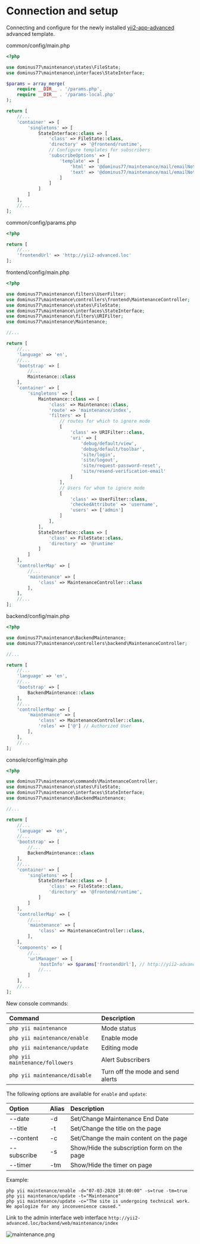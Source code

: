 Connection and setup
====================

Connecting and configure for the newly installed [yii2-app-advanced](https://github.com/yiisoft/yii2-app-advanced) advanced template.

common/config/main.php
```php
<?php

use dominus77\maintenance\states\FileState;
use dominus77\maintenance\interfaces\StateInterface;

$params = array_merge(
    require __DIR__ . '/params.php',
    require __DIR__ . '/params-local.php'
);

return [   
    //...
    'container' => [
        'singletons' => [
            StateInterface::class => [
                'class' => FileState::class,
                'directory' => '@frontend/runtime',
                // Configure templates for subscribers
                'subscribeOptions' => [
                    'template' => [
                        'html' => '@dominus77/maintenance/mail/emailNotice-html',
                        'text' => '@dominus77/maintenance/mail/emailNotice-text'
                    ]                                                          
                ]
            ]
        ]
    ],
    //...
];
```
common/config/params.php
```php
<?php

return [
    //...
    'frontendUrl' => 'http://yii2-advanced.loc'
];
```
frontend/config/main.php
```php
<?php

use dominus77\maintenance\filters\UserFilter;
use dominus77\maintenance\controllers\frontend\MaintenanceController;
use dominus77\maintenance\states\FileState;
use dominus77\maintenance\interfaces\StateInterface;
use dominus77\maintenance\filters\URIFilter;
use dominus77\maintenance\Maintenance;

//...

return [
    //...
    'language' => 'en',
    //...
    'bootstrap' => [
        //...
        Maintenance::class
    ],    
    'container' => [
        'singletons' => [
            Maintenance::class => [
                'class' => Maintenance::class,                
                'route' => 'maintenance/index',                
                'filters' => [
                    // routes for which to ignore mode
                    [
                        'class' => URIFilter::class,
                        'uri' => [
                            'debug/default/view',
                            'debug/default/toolbar',
                            'site/login',
                            'site/logout',
                            'site/request-password-reset',
                            'site/resend-verification-email'
                        ]
                    ],
                    // Users for whom to ignore mode
                    [
                        'class' => UserFilter::class,
                        'checkedAttribute' => 'username',
                        'users' => ['admin']
                    ]
                ],
            ],
            StateInterface::class => [
                'class' => FileState::class,
                'directory' => '@runtime'
            ]
        ]
    ],    
    'controllerMap' => [
        //...
        'maintenance' => [
            'class' => MaintenanceController::class
        ],
    ],
    //...
];
```
backend/config/main.php
```php
<?php

use dominus77\maintenance\BackendMaintenance;
use dominus77\maintenance\controllers\backend\MaintenanceController;

//...

return [
    //...
    'language' => 'en',
    //...
    'bootstrap' => [        
        BackendMaintenance::class
    ],
    //...
    'controllerMap' => [
        'maintenance' => [
            'class' => MaintenanceController::class,
            'roles' => ['@'] // Authorized User
        ],
    ],
    //...
];
```
console/config/main.php
```php
<?php

use dominus77\maintenance\commands\MaintenanceController;
use dominus77\maintenance\states\FileState;
use dominus77\maintenance\interfaces\StateInterface;
use dominus77\maintenance\BackendMaintenance;

//...

return [
    //...
    'language' => 'en',
    //...    
    'bootstrap' => [
        //...
        BackendMaintenance::class
    ],
    //...
    'container' => [
        'singletons' => [
            StateInterface::class => [
                'class' => FileState::class,
                'directory' => '@frontend/runtime',
            ]
        ]
    ],
    'controllerMap' => [
        //...
        'maintenance' => [
            'class' => MaintenanceController::class,
        ],
    ],
    'components' => [
        //...
        'urlManager' => [
            'hostInfo' => $params['frontendUrl'], // http://yii2-advanced.loc
            //...
        ]
    ],
    //...
];
```

New console commands:

| Command                         | Description                             |
|:------------------------------- |:--------------------------------------- |
| `php yii maintenance`           | Mode status                             |
| `php yii maintenance/enable`    | Enable mode                             |
| `php yii maintenance/update`    | Editing mode                            |
| `php yii maintenance/followers` | Alert Subscribers                       |
| `php yii maintenance/disable`   | Turn off the mode and send alerts       |

The following options are available for `enable` and `update`:

| Option      | Alias | Description                                         |
|:----------- |:----- |:--------------------------------------------------- |
| --date      |  -d   | Set/Change Maintenance End Date                     |
| --title     |  -t   | Set/Change the title on the page                    |
| --content   |  -c   | Set/Change the main content on the page             |
| --subscribe |  -s   | Show/Hide the subscription form on the page         |
| --timer     |  -tm  | Show/Hide the timer on page                         | 

Example:
```
php yii maintenance/enable -d="07-03-2020 18:00:00" -s=true -tm=true
php yii maintenance/update -t="Maintenance"
php yii maintenance/update -c="The site is undergoing technical work. We apologize for any inconvenience caused."
```
Link to the admin interface web interface `http://yii2-advanced.loc/backend/web/maintenance/index`

![maintenance.png](../images/maintenance-backend-advanced.png)